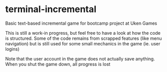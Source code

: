 # terminal-incremental
Basic text-based incremental game for bootcamp project at Uken Games

This is still a work-in progress, but feel free to have a look at how the code is structured.
Some of the code remains from scrapped features (like menu navigation) but is still used for some small mechanics in the game (ie. user logins)

Note that the user account in the game does not actually save anything. When you shut the game down, all progress is lost
